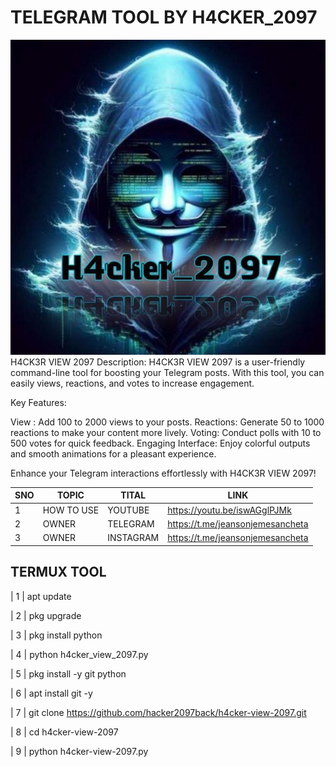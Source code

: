 # TELEGRAM TOOL BY H4CKER_2097
<img sRC ="https://github.com/hacker2097back/view/blob/main/photo_2024-10-01_22-29-21.jpg" alt="MLBC">
H4CK3R VIEW 2097
Description:
H4CK3R VIEW 2097 is a user-friendly command-line tool for boosting your Telegram posts. With this tool, you can easily  views, reactions, and votes to increase engagement.

Key Features:

View : Add 100 to 2000 views to your posts.
Reactions: Generate 50 to 1000 reactions to make your content more lively.
Voting: Conduct polls with 10 to 500 votes for quick feedback.
Engaging Interface: Enjoy colorful outputs and smooth animations for a pleasant experience.

Enhance your Telegram interactions effortlessly with H4CK3R VIEW 2097!

|SNO| TOPIC | TITAL | LINK |
|-|-|-|-|
|1| HOW TO USE | YOUTUBE | https://youtu.be/iswAGglPJMk
|2| OWNER | TELEGRAM | https://t.me/jeansonjemesancheta
|3| OWNER | INSTAGRAM | https://t.me/jeansonjemesancheta

## TERMUX TOOL 

| 1 | apt update

| 2 | pkg upgrade

| 3 | pkg install python

| 4 | python h4cker_view_2097.py

| 5 | pkg install -y git python

| 6 | apt install git -y

| 7 | git clone https://github.com/hacker2097back/h4cker-view-2097.git

| 8 | cd h4cker-view-2097

| 9 | python h4cker-view-2097.py

